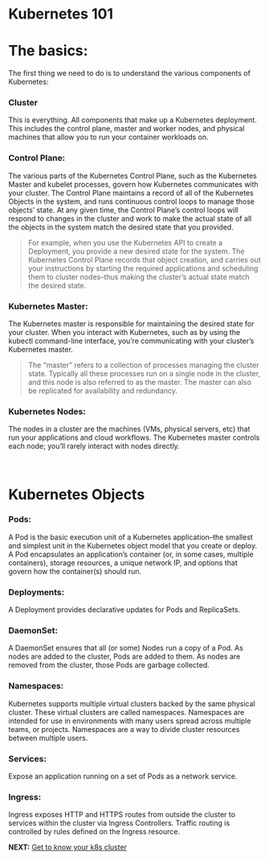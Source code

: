 # Kubernetes 101

# The basics:

The first thing we need to do is to understand the various components of Kubernetes:

### Cluster
This is everything. All components that make up a Kubernetes deployment. This includes the control plane, master and worker nodes, and physical machines that allow you to run your container workloads on.

### Control Plane:
The various parts of the Kubernetes Control Plane, such as the Kubernetes Master and kubelet processes, govern how Kubernetes communicates with your cluster. The Control Plane maintains a record of all of the Kubernetes Objects in the system, and runs continuous control loops to manage those objects’ state. At any given time, the Control Plane’s control loops will respond to changes in the cluster and work to make the actual state of all the objects in the system match the desired state that you provided.

> For example, when you use the Kubernetes API to create a Deployment, you provide a new desired state for the system. The Kubernetes Control Plane records that object creation, and carries out your instructions by starting the required applications and scheduling them to cluster nodes–thus making the cluster’s actual state match the desired state.

### Kubernetes Master:
The Kubernetes master is responsible for maintaining the desired state for your cluster. When you interact with Kubernetes, such as by using the kubectl command-line interface, you’re communicating with your cluster’s Kubernetes master.

> The “master” refers to a collection of processes managing the cluster state. Typically all these processes run on a single node in the cluster, and this node is also referred to as the master. The master can also be replicated for availability and redundancy.

### Kubernetes Nodes:
The nodes in a cluster are the machines (VMs, physical servers, etc) that run your applications and cloud workflows. The Kubernetes master controls each node; you’ll rarely interact with nodes directly.

<br>

# Kubernetes Objects

### Pods:
A Pod is the basic execution unit of a Kubernetes application–the smallest and simplest unit in the Kubernetes object model that you create or deploy. A Pod encapsulates an application’s container (or, in some cases, multiple containers), storage resources, a unique network IP, and options that govern how the container(s) should run.

### Deployments:
A Deployment provides declarative updates for Pods and ReplicaSets.

### DaemonSet:
A DaemonSet ensures that all (or some) Nodes run a copy of a Pod. As nodes are added to the cluster, Pods are added to them. As nodes are removed from the cluster, those Pods are garbage collected.

### Namespaces:
Kubernetes supports multiple virtual clusters backed by the same physical cluster. These virtual clusters are called namespaces. Namespaces are intended for use in environments with many users spread across multiple teams, or projects. Namespaces are a way to divide cluster resources between multiple users.

### Services:
Expose an application running on a set of Pods as a network service.

### Ingress:
Ingress exposes HTTP and HTTPS routes from outside the cluster to services within the cluster via Ingress Controllers. Traffic routing is controlled by rules defined on the Ingress resource.


**NEXT:** [Get to know your k8s cluster](get_to_know_cluster.md)
